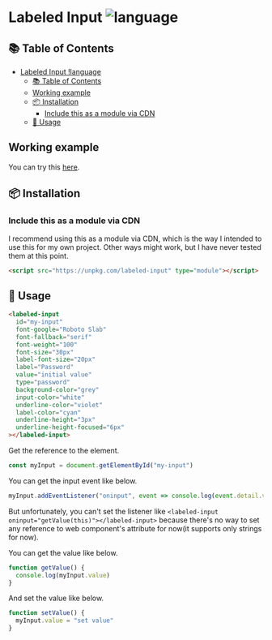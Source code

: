 # Labeled Input ![language](https://img.shields.io/badge/language-javascript-blue.svg)

## :books: Table of Contents

- [Labeled Input !language](#labeled-input-)
  - [:books: Table of Contents](#books-table-of-contents)
  - [Working example](#working-example)
  - [:package: Installation](#package-installation)
    - [Include this as a module via CDN](#include-this-as-a-module-via-cdn)
  - [:rocket: Usage](#rocket-usage)

## Working example

You can try this [here](https://takumakira.github.io/labeled-input/).

## :package: Installation

### Include this as a module via CDN

I recommend using this as a module via CDN, which is the way I intended to use this for my own project. Other ways might work, but I have never tested them at this point.

```html
<script src="https://unpkg.com/labeled-input" type="module"></script>
```

## :rocket: Usage

```html
<labeled-input
  id="my-input"
  font-google="Roboto Slab"
  font-fallback="serif"
  font-weight="100"
  font-size="30px"
  label-font-size="20px"
  label="Password"
  value="initial value"
  type="password"
  background-color="grey"
  input-color="white"
  underline-color="violet"
  label-color="cyan"
  underline-height="3px"
  underline-height-focused="6px"
></labeled-input>
```

Get the reference to the element.

```javascript
const myInput = document.getElementById("my-input")
```

You can get the input event like below.

```javascript
myInput.addEventListener("oninput", event => console.log(event.detail.value))
```

But unfortunately, you can't set the listener like ```<labeled-input oninput="getValue(this)"></labeled-input>```
because there's no way to set any reference to web component's attribute for now(it supports only strings for now).

You can get the value like below.

```javascript
function getValue() {
  console.log(myInput.value)
}
```

And set the value like below.

```javascript
function setValue() {
  myInput.value = "set value"
}
```
